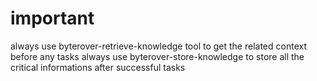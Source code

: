 # important

always use byterover-retrieve-knowledge tool to get the related context before any tasks
always use byterover-store-knowledge to store all the critical informations after successful tasks
